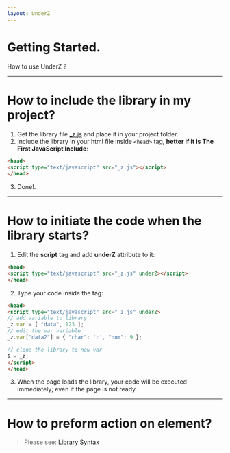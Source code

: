 ```yaml
---
layout: UnderZ
---
```

# Getting Started.
How to use UnderZ ?


***


# How to include the library in my project?
1. Get the library file [_z.js](https://github.com/hlaCk/UnderZ/blob/master/_z.js) and place it in your project folder.
2. Include the library in your html file inside `<head>` tag, **better if it is The First JavaScript Include**: 


```html
<head>
<script type="text/javascript" src="_z.js"></script>
</head>
```

3. Done!.


***


# How to initiate the code when the library starts?
1. Edit the **script** tag and add **underZ** attribute to it:

```html
<head>
<script type="text/javascript" src="_z.js" underZ></script>
</head>
```

2. Type your code inside the tag:

```html
<head>
<script type="text/javascript" src="_z.js" underZ>
// add variable to library
_z.var = [ "data", 123 ];
// edit the var variable
_z.var["data2"] = { "char": 'c', "num": 9 };

// clone the library to new var
$ = _z;
</script>
</head>
```

3. When the page loads the library, your code will be executed immediately; even if the page is not ready.



***


# How to preform action on element?
> Please see: [Library Syntax](http://hlack.xyz/UnderZ/Syntax)


